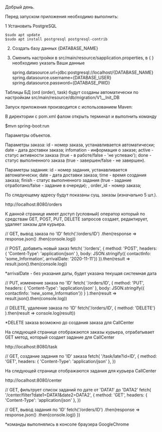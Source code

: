 Добрый день.

Перед запуском приложения необходимо выполнить:

1 Установить PostgreSQL

	$sudo apt update
	$sudo apt install postgresql postgresql-contrib

2. Создать базу данных {DATABASE_NAME}
3. Сменить настройки в src/main/resource/sapplication.properties, в { } необходимо указать Ваши данные
       
	spring.datasource.url=jdbc:postgresql://localhost/{DATABASE_NAME}
	spring.datasource.username={DATABASE_USER}
	spring.datasource.password={DATABASE_PWD}

Таблицы БД (ord (order), task) будут созданы автоматически по настройкам src/main/resource/db/migration/V1__Init_DB


Запуск приложения производится с использованием Maven:

В директории с pom.xml фалом открыть терминал и выполнить команду 

$mvn spring-boot:run


Параметры объектов.

Параметры заказа:
    id - номер заказа, устанавливается автоматически;
    date - дата доставки заказа;
    infomation - информация о заказе;
    active - статус активности заказа (true - в работе/false - 'не успеваю');
    done - статус выполненного заказа (true - завершен/false - не завершен).

Параметры задания:
    id - номер задания, устанавливается автоматически;
    date - дата доставки заказа;
    time - время создания заказа;
    finish - статус выполненного задания (true - задание отработано/false - задание в очереди); ,
    order_id - номер заказа;




По следующему адресу будут показаны сущ. заказы (изначально 5 шт.).

http://localhost:8080/orders 

К данной странице имеет доступ (условный) оператор который по средствам GET, POST, PUT, DELETE запросов создает, редактирует, удаляет заказы для курьера.


// GET, вывод  заказа по 'ID'
fetch('/orders/ID')
.then(response => response.json()
.then(console.log))


// POST, добавить новый заказ
fetch(
'/orders', 
{ 
 method: 'POST', 
 headers: { 'Content-Type': 'application/json' },
 body: JSON.stringify({ contactInfo: 'some_Information', arrivalDate: '2020-11-11'})
}).then(result => result.json().then(console.log))

*arrivalDate - без указания даты, будет указана текущая системная дата


// PUT, изменение заказа по 'ID'
fetch(
  '/orders/ID', 
{ 
 method: 'PUT', 
 headers: { 'Content-Type': 'application/json' },
 body: JSON.stringify({ contactInfo: 'new_some_Information'})
}
).then(result => result.json().then(console.log))


// DELETE, удаление заказа по 'ID'
fetch('/orders/ID', { 
method: 'DELETE'}
).then(result => console.log(result))

*DELETE заказа возможно до создания заказа для CallCenter


На следующей странице отображаются заказы курьера, отрабатывает GET метод, который создает задание для CallCenter

http://localhost:8080/task


// GET, создание задания по 'ID' заказа
fetch(
'/task/late?id=ID', 
{ 
 method: 'GET', 
 headers: { 'Content-Type': 'application/json' },
})


На следующей странице отображаются задания для курьера CallCenter

http://localhost:8080/center


// GET, фильтрует список заданий по дате от 'DATA1' до 'DATA2'
fetch(
'/center/filter?date1=DATA1&date2=DATA2', 
{ 
 method: 'GET', 
 headers: { 'Content-Type': 'application/json' },
})

// GET, вывод  задания по 'ID'
fetch('/orders/ID')
.then(response => response.json()
.then(console.log))
})

*команды выполнялись в консоле браузера GoogleChrome
